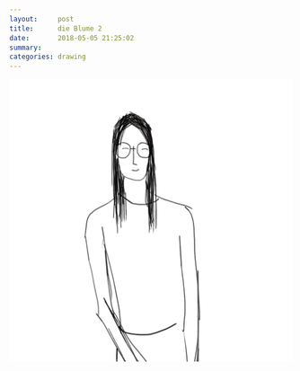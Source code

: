 ```yaml
---
layout:     post
title:      die Blume 2
date:       2018-05-05 21:25:02
summary:    
categories: drawing
---
```

![die Blume 2](/images/diary/die-Blume-2.png ".")
